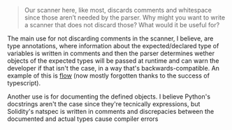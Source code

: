 > Our scanner here, like most, discards comments and whitespace since those aren’t needed by the parser. Why might you want to write a scanner that does not discard those? What would it be useful for?

The main use for not discarding comments in the scanner, I believe, are type annotations, where
information about the expected/declared type of variables is written in comments and then the
parser determines wether objects of the expected types will be passed at runtime and can warn the
developer if that isn't the case, in a way that's backwards-compatible. An example of this is
[flow](https://flow.org/) (now mostly forgotten thanks to the success of typescript).

Another use is for documenting the defined objects. I believe Python's docstrings aren't the case
since they're tecnically expressions, but Solidity's natspec is written in comments and discrepacies
between the documented and actual types cause compiler errors
